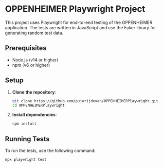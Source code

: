 # OPPENHEIMER Playwright Project

This project uses Playwright for end-to-end testing of the OPPENHEIMER application. The tests are written in JavaScript and use the Faker library for generating random test data.

## Prerequisites

- Node.js (v14 or higher)
- npm (v6 or higher)

## Setup

1. **Clone the repository**:
    ```bash
    git clone https://github.com/pujarijdevan/OPPENHEIMERPlaywright.git
    cd OPPENHEIMERPlaywright
    ```

2. **Install dependencies**:
    ```bash
    npm install
    ```

## Running Tests

To run the tests, use the following command:
```bash
npx playwright test
